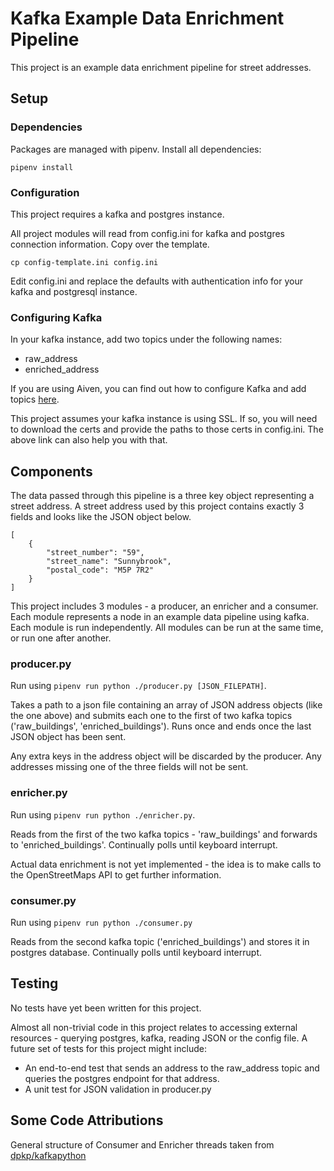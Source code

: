 # Kafka Example Data Enrichment Pipeline

This project is an example data enrichment pipeline for street addresses. 

## Setup

### Dependencies

Packages are managed with pipenv. Install all dependencies:

```
pipenv install
```

### Configuration

This project requires a kafka and postgres instance.

All project modules will read from config.ini for kafka and postgres connection information. Copy over the template.

```
cp config-template.ini config.ini
```

Edit config.ini and replace the defaults with authentication info for your kafka and postgresql instance.

### Configuring Kafka

In your kafka instance, add two topics under the following names:

* raw\_address
* enriched\_address

If you are using Aiven, you can find out how to configure Kafka and add topics [here](https://help.aiven.io/en/articles/489572-getting-started-with-aiven-kafka).

This project assumes your kafka instance is using SSL. If so, you will need to download the certs and provide the paths to those certs in config.ini. The above link can also help you with that.

## Components

The data passed through this pipeline is a three key object representing a street address. A street address used by this project contains exactly 3 fields and looks like the JSON object below.

```
[
    {
        "street_number": "59",
        "street_name": "Sunnybrook",
        "postal_code": "M5P 7R2"
    }
]
```

This project includes 3 modules - a producer, an enricher and a consumer. Each module represents a node in an example data pipeline using kafka. Each module is run independently. All modules can be run at the same time, or run one after another.

### producer.py

Run using `pipenv run python ./producer.py [JSON_FILEPATH]`.

Takes a path to a json file containing an array of JSON address objects (like the one above) and submits each one to the first of two kafka topics ('raw\_buildings', 'enriched\_buildings'). Runs once and ends once the last JSON object has been sent.

Any extra keys in the address object will be discarded by the producer. Any addresses missing one of the three fields will not be sent.

### enricher.py

Run using `pipenv run python ./enricher.py`.

Reads from the first of the two kafka topics - 'raw\_buildings' and forwards to 'enriched\_buildings'. Continually polls until keyboard interrupt.

Actual data enrichment is not yet implemented - the idea is to make calls to the OpenStreetMaps API to get further information.

### consumer.py

Run using `pipenv run python ./consumer.py`

Reads from the second kafka topic ('enriched\_buildings') and stores it in postgres database. Continually polls until keyboard interrupt.

## Testing

No tests have yet been written for this project. 

Almost all non-trivial code in this project relates to accessing external resources - querying postgres, kafka, reading JSON or the config file. A future set of tests for this project might include:

* An end-to-end test that sends an address to the raw\_address topic and queries the postgres endpoint for that address.
* A unit test for JSON validation in producer.py

## Some Code Attributions

General structure of Consumer and Enricher threads taken from [dpkp/kafkapython](https://github.com/dpkp/kafka-python/blob/master/example.py)

